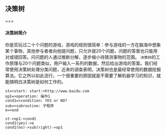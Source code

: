 ## 决策树
===

#### 决策树简介

你是否玩过二十个问题的游戏，游戏的规则很简单：参与游戏的一方在脑海中想象某个事物，其他参与者者向他提问题，只允许提20个问题，问题的答案也只能用对或错回答。问问题的人通过推断分解，逐步缩小待猜测事物的范围。
`决策树`的工作原理与20个问题类似，用户输入一系列的数据，然后给出游戏的答案。我们经常使用决策树处理分类问题，近来的调查表明，决策树也是最经常使用的数据挖掘算法。它之所以如此流行，一个很重要的原因就是不需要了解机器学习的知识，就能搞明白决策树是如何工作的。

```flow
st=>start: start:>http://www.baidu.com
op1=>operation: 操作1
cond1=>condition: YES or NO?
sub=>subroutine: 子程序
e=>end

st->op1->cond1
cond1(yes)->e
cond1(no)->sub(right)->op1  
```